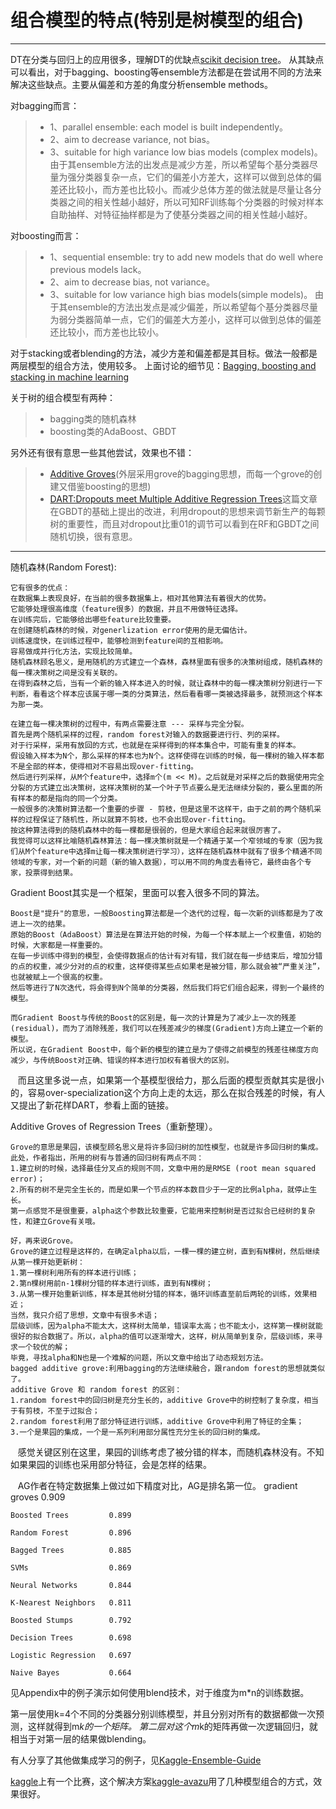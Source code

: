# 组合模型的特点(特别是树模型的组合)

------

DT在分类与回归上的应用很多，理解DT的优缺点[scikit decision tree](http://scikit-learn.org/stable/modules/tree.html)。
从其缺点可以看出，对于bagging、boosting等ensemble方法都是在尝试用不同的方法来解决这些缺点。主要从偏差和方差的角度分析ensemble methods。

对bagging而言：
>* 1、parallel ensemble: each model is built independently。
>* 2、aim to decrease variance, not bias。
>* 3、suitable for high variance low bias models (complex models)。
由于其ensemble方法的出发点是减少方差，所以希望每个基分类器尽量为强分类器复杂一点，它们的偏差小方差大，这样可以做到总体的偏差还比较小，而方差也比较小。而减少总体方差的做法就是尽量让各分类器之间的相关性越小越好，所以可知RF训练每个分类器的时候对样本自助抽样、对特征抽样都是为了使基分类器之间的相关性越小越好。

对boosting而言：
>* 1、sequential ensemble: try to add new models that do well where previous models lack。
>* 2、aim to decrease bias, not variance。
>* 3、suitable for low variance high bias models(simple models)。
由于其ensemble的方法出发点是减少偏差，所以希望每个基分类器尽量为弱分类器简单一点，它们的偏差大方差小，这样可以做到总体的偏差还比较小，而方差也比较小。

对于stacking或者blending的方法，减少方差和偏差都是其目标。做法一般都是两层模型的组合方法，使用较多。
上面讨论的细节见：[Bagging, boosting and stacking in machine learning](http://stats.stackexchange.com/questions/18891/bagging-boosting-and-stacking-in-machine-learning)

关于树的组合模型有两种：
>* bagging类的随机森林
>* boosting类的AdaBoost、GBDT

另外还有很有意思一些其他尝试，效果也不错：
>* [Additive Groves](http://additivegroves.net/)(外层采用grove的bagging思想，而每一个grove的创建又借鉴boosting的思想)
>* [DART:Dropouts meet Multiple Additive Regression Trees](https://zhuanlan.zhihu.com/p/24309153)这篇文章在GBDT的基础上提出的改进，利用dropout的思想来调节新生产的每颗树的重要性，而且对dropout比重01的调节可以看到在RF和GBDT之间随机切换，很有意思。

------

随机森林(Random Forest):

    它有很多的优点：
    在数据集上表现良好，在当前的很多数据集上，相对其他算法有着很大的优势。
    它能够处理很高维度（feature很多）的数据，并且不用做特征选择。
    在训练完后，它能够给出哪些feature比较重要。
    在创建随机森林的时候，对generlization error使用的是无偏估计。
    训练速度快，在训练过程中，能够检测到feature间的互相影响。
    容易做成并行化方法，实现比较简单。
    随机森林顾名思义，是用随机的方式建立一个森林，森林里面有很多的决策树组成，随机森林的每一棵决策树之间是没有关联的。
    在得到森林之后，当有一个新的输入样本进入的时候，就让森林中的每一棵决策树分别进行一下判断，看看这个样本应该属于哪一类的分类算法，然后看看哪一类被选择最多，就预测这个样本为那一类。
    
    在建立每一棵决策树的过程中，有两点需要注意 --- 采样与完全分裂。
    首先是两个随机采样的过程，random forest对输入的数据要进行行、列的采样。
    对于行采样，采用有放回的方式，也就是在采样得到的样本集合中，可能有重复的样本。
    假设输入样本为N个，那么采样的样本也为N个。这样使得在训练的时候，每一棵树的输入样本都不是全部的样本，使得相对不容易出现over-fitting。
    然后进行列采样，从M个feature中，选择m个(m << M)。之后就是对采样之后的数据使用完全分裂的方式建立出决策树，这样决策树的某一个叶子节点要么是无法继续分裂的，要么里面的所有样本的都是指向的同一个分类。
    一般很多的决策树算法都一个重要的步骤 - 剪枝，但是这里不这样干，由于之前的两个随机采样的过程保证了随机性，所以就算不剪枝，也不会出现over-fitting。
    按这种算法得到的随机森林中的每一棵都是很弱的，但是大家组合起来就很厉害了。
    我觉得可以这样比喻随机森林算法：每一棵决策树就是一个精通于某一个窄领域的专家（因为我们从M个feature中选择m让每一棵决策树进行学习），这样在随机森林中就有了很多个精通不同领域的专家，对一个新的问题（新的输入数据），可以用不同的角度去看待它，最终由各个专家，投票得到结果。

Gradient Boost其实是一个框架，里面可以套入很多不同的算法。

    Boost是"提升"的意思，一般Boosting算法都是一个迭代的过程，每一次新的训练都是为了改进上一次的结果。
    原始的Boost（AdaBoost）算法是在算法开始的时候，为每一个样本赋上一个权重值，初始的时候，大家都是一样重要的。
    在每一步训练中得到的模型，会使得数据点的估计有对有错，我们就在每一步结束后，增加分错的点的权重，减少分对的点的权重，这样使得某些点如果老是被分错，那么就会被“严重关注”，也就被赋上一个很高的权重。
    然后等进行了N次迭代，将会得到N个简单的分类器，然后我们将它们组合起来，得到一个最终的模型。
    
    而Gradient Boost与传统的Boost的区别是，每一次的计算是为了减少上一次的残差(residual)，而为了消除残差，我们可以在残差减少的梯度(Gradient)方向上建立一个新的模型。
    所以说，在Gradient Boost中，每个新的模型的建立是为了使得之前模型的残差往梯度方向减少，与传统Boost对正确、错误的样本进行加权有着很大的区别。
    而且这里多说一点，如果第一个基模型很给力，那么后面的模型贡献其实是很小的，容易over-specialization这个方向上走的太远，那么在拟合残差的时候，有人又提出了新花样DART，参看上面的链接。

Additive Groves of Regression Trees（重新整理）。
    
    Grove的意思是果园，该模型顾名思义是将许多回归树的加性模型，也就是许多回归树的集成。
    此处，作者指出，所用的树有与普通的回归树有两点不同：
    1.建立树的时候，选择最佳分叉点的规则不同，文章中用的是RMSE (root mean squared error)；
    2.所有的树不是完全生长的，而是如果一个节点的样本数目少于一定的比例alpha，就停止生长。
    第一点感觉不是很重要，alpha这个参数比较重要，它能用来控制树是否过拟合已经树的复杂性，和建立Grove有关哦。
    
    好，再来说Grove。
    Grove的建立过程是这样的，在确定alpha以后，一棵一棵的建立树，直到有N棵树，然后继续从第一棵开始更新树：
    1.第一棵树利用所有的样本进行训练；
    2.第n棵树用前n-1棵树分错的样本进行训练，直到有N棵树；
    3.从第一棵开始重新训练，样本是其他树分错的样本，循环训练直至前后两轮的训练，效果相近；
    当然，我只介绍了思想，文章中有很多术语；
    层级训练，因为alpha不能太大，这样树太简单，错误率太高；也不能太小，这样第一棵树就能很好的拟合数据了。所以，alpha的值可以逐渐增大，这样，树从简单到复杂，层级训练，来寻求一个较优的解；
    毕竟，寻找alpha和N也是一个难解的问题，所以文章中给出了动态规划方法。
    bagged additive grove:利用bagging的方法继续融合，跟random forest的思想就类似了。
    additive Grove 和 random forest 的区别：
    1.random forest中的回归树是充分生长的，additive Grove中的树控制了复杂度，相当于有剪枝，不至于过拟合；
    2.random forest利用了部分特征进行训练，additive Grove中利用了特征的全集；
    3.一个是果园的集成，一个是一系列利用部分属性充分生长的回归树的集成。
    感觉关键区别在这里，果园的训练考虑了被分错的样本，而随机森林没有。不知如果果园的训练也采用部分特征，会是怎样的结果。

    AG作者在特定数据集上做过如下精度对比，AG是排名第一位。
    gradient groves		  0.909
    
    Boosted Trees         0.899
    
    Random Forest         0.896
    
    Bagged Trees          0.885
    
    SVMs                  0.869
    
    Neural Networks       0.844
    
    K-Nearest Neighbors   0.811
    
    Boosted Stumps        0.792
    
    Decision Trees        0.698
    
    Logistic Regression   0.697
    
    Naive Bayes           0.664
    
    
    
见Appendix中的例子演示如何使用blend技术，对于维度为m*n的训练数据。

第一层使用k=4个不同的分类器分别训练模型，并且分别对所有的数据都做一次预测，这样就得到m*k的一个矩阵。
第二层对这个m*k的矩阵再做一次逻辑回归，就相当于对第一层的结果做blending。

有人分享了其他做集成学习的例子，见[Kaggle-Ensemble-Guide](https://github.com/vzhangmeng726/Kaggle-Ensemble-Guide)

[kaggle](https://www.kaggle.com/c/avazu-ctr-prediction/data)上有一个比赛，这个解决方案[kaggle-avazu](https://github.com/owenzhang/kaggle-avazu)用了几种模型组合的方式，效果很好。
